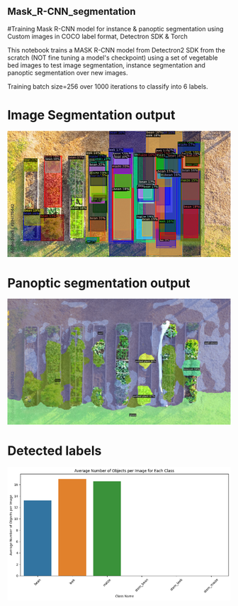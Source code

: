 ## Mask_R-CNN_segmentation
#Training Mask R-CNN model for instance &amp; panoptic segmentation using Custom images in COCO label format, Detectron SDK &amp; Torch  

This notebook trains a MASK R-CNN model from Detectron2 SDK from the scratch (NOT fine tuning a model's checkpoint) using a set of vegetable bed images to test image segmentation, instance segmentation and panoptic segmentation over new images.  

Training batch size=256 over 1000 iterations to classify into 6 labels.

# Image Segmentation output
![segmentation](segmentation_output1.png)

# Panoptic segmentation output
![alt text](panoptic_segmentation_output.png)

# Detected labels
![alt text](output_label_histogram.png)